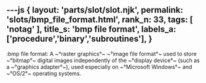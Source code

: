 ---js
{
  layout: 'parts/slot/slot.njk',
  permalink: 'slots/bmp_file_format.html',
  rank_n: 33,
  tags: [ 'notag' ],
  title_s: 'bmp file format',
  labels_a: ['procedure','binary','subroutines'],
}
---
:bmp file format:
A ~°raster graphics°~ ~°image file format°~ used to store ~°bitmap°~ digital images independently of the ~°display device°~ (such as a ~°graphics adapter°~), used especially on ~°Microsoft Windows°~ and ~°OS/2°~ operating systems.
